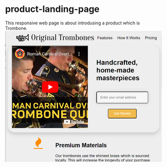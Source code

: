 # product-landing-page
This responsive web page is about introdusing a product which is Trombone.
![Product landing page Screenshot](https://github.com/JafariM/product-landing-page/blob/main/product%20landing%20page.png?raw=true)

